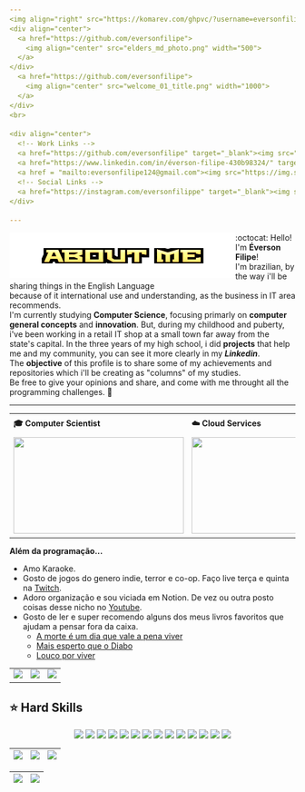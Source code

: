 ```yaml
---
<img align="right" src="https://komarev.com/ghpvc/?username=eversonfilipe&color=7cfc00"><br>
<div align="center">
  <a href="https://github.com/eversonfilipe">
    <img align="center" src="elders_md_photo.png" width="500">
  </a>
</div>
  <a href="https://github.com/eversonfilipe">
    <img align="center" src="welcome_01_title.png" width="1000">
  </a>
</div>
<br>

<div align="center">
  <!-- Work Links -->
  <a href="https://github.com/eversonfilipe" target="_blank"><img src="https://img.shields.io/badge/GitHub-100000?style=for-the-badge&logo=github&logoColor=white" target="_blank"></a>
  <a href="https://www.linkedin.com/in/éverson-filipe-430b98324/" target="_blank"><img src="https://img.shields.io/badge/-LinkedIn-%230077B5?style=for-the-badge&logo=linkedin&logoColor=white" target="_blank"></a>
  <a href = "mailto:eversonfilipe124@gmail.com"><img src="https://img.shields.io/badge/Gmail-D14836?style=for-the-badge&logo=gmail&logoColor=white"></a>
  <!-- Social Links -->
  <a href="https://instagram.com/eversonfilippe" target="_blank"><img src="https://img.shields.io/badge/-Instagram-%23E4405F?style=for-the-badge&logo=instagram&logoColor=white" target="_blank"></a>
</div>

---
```

<div align="left">
  <img align="left" src="about_me.png">
</div> 

:octocat: Hello! I'm <b> Éverson Filipe</b>! <br> I'm brazilian, by the way i'll be sharing things in the English Language <br>
because of it international use and understanding, as the business in IT area recommends. <br>
I'm currently studying <b>Computer Science</b>, focusing primarly on <b>computer general concepts</b> and <b>innovation</b>. But, during
my childhood and puberty, i've been working in a retail IT shop at a small town far away from the state's capital. In the three years of my
high school, i did <b>projects</b> that help me and my community, you can see it more clearly in my <b><i>Linkedin</i></b>.
<br> The <b>objective</b> of this profile is to share some of my achievements and repositories which i'll be creating as "columns" of my studies.
<br> Be free to give your opinions and share, and come with me throught all the programming challenges. 🐶

---

<div align="center">
  <table>
    <tr>
      <td><b>🎓 Computer Scientist</b></td>
      <td><b>☁️ Cloud Services</b></td>
      <td><b>🤖 IoT
    </tr>
    <tr>
      <td><img src="https://i.giphy.com/media/v1.Y2lkPTc5MGI3NjExdnhwYTh6YmZ3MHgxampvbTR0aW8xYzAxanU5a256aXd5MmRlZ2diayZlcD12MV9pbnRlcm5hbF9naWZfYnlfaWQmY3Q9Zw/zOvBKUUEERdNm/giphy.gif" width="300px" height="170px"></td>
      <td><img src="https://i.giphy.com/media/v1.Y2lkPTc5MGI3NjExYWo1N2JhZTViMGdueW84YzQwb2dhZXE0bGRoYW1zd2RwODhzcjhxYyZlcD12MV9pbnRlcm5hbF9naWZfYnlfaWQmY3Q9Zw/TjwGZSdGg1cfDZHQf4/giphy.gif" width="300px" height="170px"> </td>
      <td><img src="https://i.giphy.com/media/v1.Y2lkPTc5MGI3NjExaDQ1NGUzZ2JwN2N4N3l3ODE3ZDhxbW9pcjduZHBvZjF5dXVseXRoaiZlcD12MV9pbnRlcm5hbF9naWZfYnlfaWQmY3Q9Zw/J4yNWuvc2afezrAnQ2/giphy.gif"> </td>
    </tr>
  </table>
</div>

<b>Além da programação...</b>

- Amo Karaoke.
- Gosto de jogos do genero indie, terror e co-op. Faço live terça e quinta na [Twitch](https://www.twitch.tv/prinsycho).
- Adoro organização e sou viciada em Notion. De vez ou outra posto coisas desse nicho no [Youtube](https://www.youtube.com/@AndreinaOliveira/videos).
- Gosto de ler e super recomendo alguns dos meus livros favoritos que ajudam a pensar fora da caixa. 
  - <a href='https://www.amazon.com.br/morte-dia-vale-pena-viver/dp/8543107202/ref=sr_1_1?crid=10O1MH7C5CAMM&keywords=a+morte+%C3%A9+um+dia+que+vale+viver&qid=1646599578&sprefix=a+morte+%2Caps%2C203&sr=8-1'>A morte é um dia que vale a pena viver</a>
  -  <a href='https://www.amazon.com.br/Mais-esperto-que-Diabo-liberdade/dp/8568014003/ref=sr_1_5?crid=3GSH2MZHKL3D3&keywords=mais+esperto+que+o+diabo&qid=1646604662&sprefix=Mais+es%2Caps%2C290&sr=8-5'>Mais esperto que o Diabo</a>
  - <a href='https://www.amazon.com.br/Louco-por-viver-Roberto-Shinyashiki/dp/8573128607/ref=sr_1_1?crid=17F9GOLR7DPT0&keywords=louco+por+viver&qid=1646599654&sprefix=louco+por%2Caps%2C194&sr=8-1'>Louco por viver</a>

<div align="center">
  <table>
    <tr>
      <td><img src="https://64.media.tumblr.com/tumblr_lyxj33CYzW1qigluvo4_250.gif"></td>
      <td><img src="https://64.media.tumblr.com/tumblr_lyxj33CYzW1qigluvo5_250.gifv"></td>
      <td><img src="https://64.media.tumblr.com/tumblr_lyxj33CYzW1qigluvo6_250.gifv"></td>
    </tr>
  </table>
</div>

## ⭐️ Hard Skills
<!--  <img height="160em" src="https://github-readme-stats.vercel.app/api?username=andreinaoliveira&show_icons=true&theme=synthwave&include_all_commits=true&count_private=true%22/"> --> 
<div align="center">
  <!-- Python --> <img src="https://img.shields.io/badge/Python-FFD43B?style=for-the-badge&logo=python&logoColor=blue">
  <!-- JavaScript --> <img src="https://img.shields.io/badge/JavaScript-323330?style=for-the-badge&logo=javascript&logoColor=F7DF1E">
  <!-- Kotlin --> <img src="https://img.shields.io/badge/Kotlin-0095D5?&style=for-the-badge&logo=kotlin&logoColor=white">
  <!-- Json --> <img src="https://img.shields.io/badge/json-5E5C5C?style=for-the-badge&logo=json&logoColor=white">
  <!-- Cypress --> <img src="https://img.shields.io/badge/Cypress-639a4f?style=for-the-badge&logo=Cypress&logoColor=white">
  <!-- Selenium --> <img src="https://img.shields.io/badge/Selenium-008000?style=for-the-badge&logo=Selenium&logoColor=white">
  <!-- Xray --> <img src="https://img.shields.io/badge/Xray%20Test-3abb4c?style=for-the-badge&logo=Jira&logoColor=white">
  <!-- Zephyr --> <img src="https://img.shields.io/badge/Zephyr%20Test-87cefa?style=for-the-badge&logo=Jira&logoColor=white">
  <!-- QAlity --> <img src="https://img.shields.io/badge/QAlity%20Test-0093d8?style=for-the-badge&logo=Jira&logoColor=white">
  <!-- Postman --> <img src="https://img.shields.io/badge/Postman-EF5B25?style=for-the-badge&logo=Postman&logoColor=white">
  <!-- SQL --> <img src="https://img.shields.io/badge/Microsoft%20SQL%20Server-CC2927?style=for-the-badge&logo=microsoft%20sql%20server&logoColor=white">
  <!-- AOSP --> <img src="https://img.shields.io/badge/AOSP-32de84?style=for-the-badge&logo=Android&logoColor=white">
  <!-- Arduino --> <img src="https://img.shields.io/badge/Arduino-00979C?style=for-the-badge&logo=Arduino&logoColor=white">
  <!-- Adobe XD --> <img src="https://img.shields.io/badge/Adobe%20XD-660066?style=for-the-badge&logo=AdobeXD&logoColor=white">
  <br>
</div>


<!-- 
theme=ocean_dark 
tokyonight: 35AFA3 Green | BF91F3 Purple | 1A1B27 Dark 
-->


| ![](http://github-profile-summary-cards.vercel.app/api/cards/stats?username=andreinaoliveira&theme=tokyonight) | ![](http://github-profile-summary-cards.vercel.app/api/cards/repos-per-language?username=andreinaoliveira&hide=Html&theme=tokyonight) | ![](http://github-profile-summary-cards.vercel.app/api/cards/most-commit-language?username=andreinaoliveira&theme=tokyonight) |
| :-: | :-: | :-: |

| ![](http://github-profile-summary-cards.vercel.app/api/cards/profile-details?username=andreinaoliveira&theme=tokyonight) | ![](https://github-readme-streak-stats.herokuapp.com/?user=andreinaoliveira&theme=tokyonight&hide_border=true&date_format=M%20j%5B%2C%20Y%5D&background=1A1B27&stroke=35AFA3&ring=BF91F3&fire=BF91F3&currStreakNum=BF91F3&sideNums=BF91F3&currStreakLabel=BF91F3&sideLabels=BF91F3&dates=35AFA3) |
| :-: | :-: |

